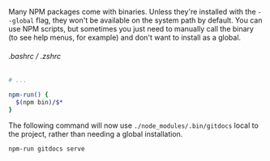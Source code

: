 Many NPM packages come with binaries. Unless they're installed with the `--global` flag, they won't be available on the system path by default. You can use NPM scripts, but sometimes you just need to manually call the binary (to see help menus, for example) and don't want to install as a global.

###### .bashrc / .zshrc
```bash
# ...

npm-run() {
  $(npm bin)/$*
}
```

The following command will now use `./node_modules/.bin/gitdocs` local to the project, rather than needing a global installation.

```bash
npm-run gitdocs serve
```
